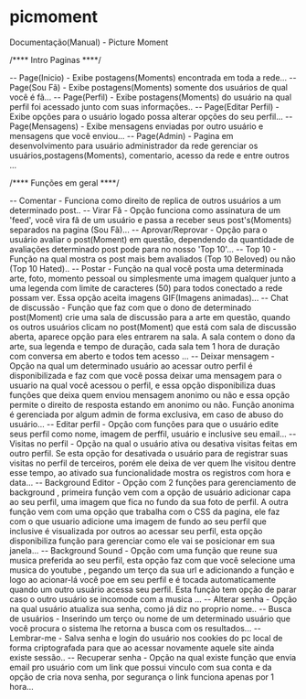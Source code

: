 picmoment
=========
Documentação(Manual) - Picture Moment
<!-- Date create manual - 09/20/2014 12:23:31PM -->


/**** Intro Paginas ****/

-- Page(Inicio) - Exibe postagens(Moments) encontrada em toda a rede...
-- Page(Sou Fã) - Exibe postagens(Moments) somente dos usuários de qual você é fã...
-- Page(Perfil) - Exibe postagens(Moments) do usuário na qual perfil foi acessado junto com suas informações..
-- Page(Editar Perfil) - Exibe opções para o usuário logado possa alterar opções do seu perfil...
-- Page(Mensagens) - Exibe mensagens enviadas por outro usuário e mensagens que você enviou...
-- Page(Admin) - Pagina em desenvolvimento para usuário administrador da rede gerenciar os usuários,postagens(Moments), comentario, acesso da rede e entre outros ...

/**** Funções em geral ****/

-- Comentar - Funciona como direito de replica de outros usuários a um determinado post..
-- Virar Fã - Opção funciona como assinatura de um 'feed', você vira fã de um usuário e passa a receber seus post's(Moments) separados na pagina (Sou Fã)...
-- Aprovar/Reprovar - Opção para o usuário avaliar o post(Moment) em questão, dependendo da quantidade de avaliações determinado post pode para no nosso 'Top 10'...
-- Top 10 - Função na qual mostra os post mais bem avaliados (Top 10 Beloved) ou não (Top 10 Hated)..
-- Postar - Função na qual você posta uma determinada arte, foto, momento pessoal ou simplesmente uma imagem qualquer junto a uma legenda com limite de caracteres (50) para todos conectado a rede possam ver. Essa opção aceita imagens GIF(Imagens animadas)...
-- Chat de discussão - Função que faz com que o dono de determinado post(Moment) crie uma sala de discussão para a arte em questão, quando os outros usuários clicam no post(Moment) que está com sala de discussão aberta, aparece opção para eles entrarem na sala. A sala contem o dono da arte, sua legenda e tempo de duração, cada sala tem 1 hora de duração com conversa em aberto e todos tem acesso ...
-- Deixar mensagem - Opção na qual um determinado usuário ao acessar outro perfil é disponibilizada e faz com que você possa deixar uma mensagem para o usuario na qual você acessou o perfil, e essa opção disponibiliza duas funções que deixa quem enviou mensagem anonimo ou não e essa opção permite o direito de resposta estando em anonimo ou não. Função anonima é gerenciada por algum admin de forma exclusiva, em caso de abuso do usuário...
-- Editar perfil - Opção com funções para que o usuário edite seus perfil como nome, imagem de perffil, usuário e inclusive seu email...
-- Visitas no perfil - Opção na qual o usuário ativa ou desativa visitas feitas em outro perfil. Se esta opção for desativada o usuário para de registrar suas visitas no perfil de terceiros, porém ele deixa de ver quem lhe visitou dentre esse tempo, ao ativado sua funcionalidade mostra os registros com hora e data...
-- Background Editor - Opção com 2 funções para gerenciamento de background , primeira função vem com a opção de usuário adicionar capa ao seu perfil, uma imagem que fica no fundo da sua foto de perfil. A outra função vem com uma opção que trabalha com o CSS da pagina, ele faz com o que usuario adicione uma imagem de fundo ao seu perfil que inclusive é visualizada por outros ao acessar seu perfil, esta opção disponibiliza função para gerenciar como ele vai se posicionar em sua janela...
-- Background Sound - Opção com uma função que reune sua musica preferida ao seu perfil, esta opção faz com que você selecione uma musica do youtube , pegando um terço da sua url e adicionando a função e logo ao acionar-lá você poe em seu perfil e é tocada automaticamente quando um outro usuário acessa seu perfil. Esta função tem opção de parar caso o outro usuário se incomode com a musica ...
-- Alterar senha - Opção na qual usuário atualiza sua senha, como já diz no proprio nome..
-- Busca de usuários - Inserindo um terço ou nome de um determinado usuário que você procura o sistema lhe retorna a busca com os resultados...
-- Lembrar-me - Salva senha e login do usuário nos cookies do pc local de forma criptografada para que ao acessar novamente aquele site ainda existe sessão..
-- Recuperar senha - Opção na qual existe função que envia email pro usuário com um link que possui vinculo com sua conta e da opção de cria nova senha, por segurança o link funciona apenas por 1 hora...
